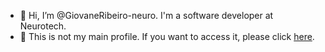 - 👋 Hi, I’m @GiovaneRibeiro-neuro. I'm a software developer at Neurotech.
- 👀 This is not my main profile. If you want to access it, please click [here](https://github.com/giovanebribeiro).

<!---
GiovaneRibeiro-neuro/GiovaneRibeiro-neuro is a ✨ special ✨ repository because its `README.md` (this file) appears on your GitHub profile.
You can click the Preview link to take a look at your changes.
--->
